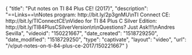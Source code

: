 {
    "title": "Put notes on TI 84 Plus CE! (2017)",
    "description": "==Links==\nNotes program: http:\/\/bit.ly\/2p3gnMU\nTI Connect CE: http:\/\/bit.ly\/TIConnectCE\nVideo for TI 84 Plus C Silver Edition: http:\/\/bit.ly\/TI84PlusCSilverVersion\n\nQuestions? Just Ask!!!\nAndres Sevilla",
    "videoid": "150221667",
    "date_created": "1518729250",
    "date_modified": "1518729250",
    "type": "captivate",
    "layout": "video",
    "url": "\/v\/put-notes-on-ti-84-plus-ce-2017\/150221667"
}